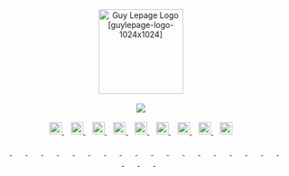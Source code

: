<div align="center">
  <a href="https://guylepage.com">
    <picture>
      <source 
        media="(prefers-color-scheme: dark)" 
        srcset="https://user-images.githubusercontent.com/1711854/227265277-3e002be4-faef-4f63-8508-c4f67daccee4.png" width="150" alt="Guy Lepage Logo [guylepage-logo-rev-1024x1024]">
      <img src="https://user-images.githubusercontent.com/1711854/228915760-dc8b1adc-bd36-4863-8acc-56db046e73b1.png" width="150" alt="Guy Lepage Logo [guylepage-logo-1024x1024]">
    </picture>
  </a>
</div>
<br/>
<div align="center">
  <picture>
    <source media="(prefers-color-scheme: dark)" 
      srcset="https://github-readme-stats-guylepage3.vercel.app/api?username=guylepage3&show_icons=false&bg_color=ffffff00&title_color=ffffff&icon_color=ffffff&text_color=ffffff&hide_border=false&border_color=444c56&count_private=true&include_all_commits=true&hide=contribs&custom_title=GitHub%20Stats&hide_title=true&ring_color=ffffff&card_width=290&hide_rank=true">
    <img src="https://github-readme-stats-guylepage3.vercel.app/api?username=guylepage3&show_icons=false&bg_color=000000&title_color=ffffff&icon_color=ffffff&text_color=ffffff&hide_border=true&border_color=d1d7dd&count_private=true&include_all_commits=true&hide=contribs&custom_title=GitHub%20Stats&hide_title=true&ring_color=ffffff&card_width=290">
  </picture>
</div>
  <br/>
<div align="center">
  <a href="https://twitter.com/guylepage3" target="_blank">
    <picture>
      <source 
        media="(prefers-color-scheme: dark)" 
        srcset="https://ico.vercel.app/twitter/ffffff"  width="22px">
      <img src="https://ico.vercel.app/twitter/000000"  width="22px">
    </picture>
  </a>
  &nbsp;&nbsp;
  <a href="https://www.linkedin.com/in/guylepage/" target="_blank">
    <picture>
      <source 
        media="(prefers-color-scheme: dark)" 
        srcset="https://ico.vercel.app/linkedin/ffffff"  width="22px">
      <img src="https://ico.vercel.app/linkedin/000000"  width="22px">
    </picture>
  </a>
  &nbsp;&nbsp;
  <a href="https://github.com/guylepage3" target="_blank">
    <picture>
      <source 
        media="(prefers-color-scheme: dark)" 
        srcset="https://ico.vercel.app/github/ffffff"  width="22px">
      <img src="https://ico.vercel.app/github/000000"  width="22px">
    </picture>
  </a>
  &nbsp;&nbsp;
  <a href="https://medium.com/@guylepage3" target="_blank">
    <picture>
      <source 
        media="(prefers-color-scheme: dark)" 
        srcset="https://ico.vercel.app/medium/ffffff"  width="22px">
      <img src="https://ico.vercel.app/medium/000000"  width="22px">
    </picture>
  </a>
  &nbsp;&nbsp;
  <a href="#" target="_blank">
    <picture>
      <source 
        media="(prefers-color-scheme: dark)" 
        srcset="https://ico.vercel.app/bitcoin/ffffff"  width="22px">
      <img src="https://ico.vercel.app/bitcoin/000000"  width="22px">
    </picture>
  </a>
  &nbsp;&nbsp;
  <a href="#" target="_blank">
    <picture>
      <source 
        media="(prefers-color-scheme: dark)" 
        srcset="https://ico.vercel.app/behance/ffffff"  width="22px">
      <img src="https://ico.vercel.app/behance/000000"  width="22px">
    </picture>
  </a>
  &nbsp;&nbsp;
  <a href="#" target="_blank">
    <picture>
      <source 
        media="(prefers-color-scheme: dark)" 
        srcset="https://ico.vercel.app/dribbble/ffffff"  width="22px">
      <img src="https://ico.vercel.app/dribbble/000000"  width="22px">
    </picture>
  </a>
  &nbsp;&nbsp;
  <a href="https://goodreads.com/guylepage3" target="_blank">
    <picture>
      <source 
        media="(prefers-color-scheme: dark)" 
        srcset="https://ico.vercel.app/goodreads/ffffff"  width="22px">
      <img src="https://ico.vercel.app/goodreads/000000"  width="22px">
    </picture>
  </a>
  &nbsp;&nbsp;
  <a href="https://www.buymeacoffee.com/guylepage3" target="_blank">
    <picture>
      <source 
        media="(prefers-color-scheme: dark)" 
        srcset="https://ico.vercel.app/buymeacoffee/ffffff"  width="22px">
      <img src="https://ico.vercel.app/buymeacoffee/000000"  width="22px">
    </picture>
  </a>
</div>
  <br/>
<div align="center" style="display: inline_block">
  <a href="#" target="_blank">
    <picture>
      <source 
        media="(prefers-color-scheme: dark)" 
        srcset="https://ico.vercel.app/figma/444c56"  width="16px">
      <img src="https://ico.vercel.app/figma/000000"  width="16px">
    </picture>
  </a>
  &nbsp;
  <a href="#" target="_blank">
    <picture>
      <source 
        media="(prefers-color-scheme: dark)" 
        srcset="https://ico.vercel.app/adobeindesign/444c56"  width="16px">
      <img src="https://ico.vercel.app/adobeindesign/000000"  width="16px">
    </picture>
  </a>
  &nbsp;
  <a href="#" target="_blank">
    <picture>
      <source 
        media="(prefers-color-scheme: dark)" 
        srcset="https://ico.vercel.app/adobeillustrator/444c56"  width="16px">
      <img src="https://ico.vercel.app/adobeillustrator/000000"  width="16px">
    </picture>
  </a>
  &nbsp;
  <a href="#" target="_blank">
    <picture>
      <source 
        media="(prefers-color-scheme: dark)" 
        srcset="https://ico.vercel.app/adobephotoshop/444c56"  width="16px">
      <img src="https://ico.vercel.app/adobephotoshop/000000"  width="16px">
    </picture>
  </a>
  &nbsp;
  <a href="#" target="_blank">
    <picture>
      <source 
        media="(prefers-color-scheme: dark)" 
        srcset="https://ico.vercel.app/autodesk/444c56"  width="16px">
      <img src="https://ico.vercel.app/autodesk/000000"  width="16px">
    </picture>
  </a>
  &nbsp;
  <a href="#" target="_blank">
    <picture>
      <source 
        media="(prefers-color-scheme: dark)" 
        srcset="https://ico.vercel.app/apple/444c56"  width="16px">
      <img src="https://ico.vercel.app/apple/000000"  width="16px">
    </picture>
  </a>
  &nbsp;
  <a href="https://developer.mozilla.org/en-US/docs/Learn/Getting_started_with_the_web/JavaScript_basics" target="_blank">
    <picture>
      <source 
        media="(prefers-color-scheme: dark)" 
        srcset="https://ico.vercel.app/javascript/444c56" width="16px">
      <img src="https://ico.vercel.app/javascript/000000" width="16px">
    </picture>
  </a>
  &nbsp;
  <a href="https://www.typescriptlang.org/" target="_blank">
    <picture>
      <source 
        media="(prefers-color-scheme: dark)" 
        srcset="https://ico.vercel.app/typescript/444c56" width="16px">
      <img src="https://ico.vercel.app/typescript/000000" width="16px">
    </picture>
  </a>
  &nbsp;
  <a href="https://nextjs.org/" target="_blank">
    <picture>
      <source 
        media="(prefers-color-scheme: dark)" 
        srcset="https://ico.vercel.app/nextdotjs/444c56"  width="16px">
      <img src="https://ico.vercel.app/nextdotjs/000000"  width="16px">
    </picture>
  </a>
  &nbsp;
  <a href="https://react.dev/" target="_blank">
    <picture>
      <source 
        media="(prefers-color-scheme: dark)" 
        srcset="https://ico.vercel.app/react/444c56"  width="16px">
      <img src="https://ico.vercel.app/react/000000"  width="16px">
    </picture>
  </a>
  &nbsp;
  <a href="https://nodejs.org/" target="_blank">
    <picture>
      <source 
        media="(prefers-color-scheme: dark)" 
        srcset="https://ico.vercel.app/nodedotjs/444c56"  width="16px">
      <img src="https://ico.vercel.app/nodedotjs/000000"  width="16px">
    </picture>
  </a>
  &nbsp;
  <a href="https://developer.mozilla.org/en-US/docs/Glossary/HTML5" target="_blank">
    <picture>
      <source 
        media="(prefers-color-scheme: dark)" 
        srcset="https://ico.vercel.app/html5/444c56"  width="16px">
      <img src="https://ico.vercel.app/html5/000000"  width="16px">
    </picture>
  </a>
  &nbsp;
  <a href="https://github.com/css-modules/css-modules" target="_blank">
    <picture>
      <source 
        media="(prefers-color-scheme: dark)" 
        srcset="https://ico.vercel.app/cssmodules/444c56"  width="16px">
      <img src="https://ico.vercel.app/cssmodules/000000"  width="16px">
    </picture>
  </a>
  &nbsp;
  <a href="https://postcss.org/" target="_blank">
    <picture>
      <source 
        media="(prefers-color-scheme: dark)" 
        srcset="https://ico.vercel.app/postcss/444c56"  width="16px">
      <img src="https://ico.vercel.app/postcss/000000"  width="16px">
    </picture>
  </a>
  &nbsp;
  <a href="https://github.com/postcss/autoprefixer" target="_blank">
    <picture>
      <source 
        media="(prefers-color-scheme: dark)" 
        srcset="https://ico.vercel.app/autoprefixer/444c56"  width="16px">
      <img src="https://ico.vercel.app/autoprefixer/000000"  width="16px">
    </picture>
  </a>
  &nbsp;
  <a href="https://developer.mozilla.org/en-US/docs/Web/CSS" target="_blank">
    <picture>
      <source 
        media="(prefers-color-scheme: dark)" 
        srcset="https://ico.vercel.app/css3/444c56"  width="16px">
      <img src="https://ico.vercel.app/css3/000000"  width="16px">
    </picture>
  </a>
  &nbsp;
  <a href="https://tailwindcss.com/" target="_blank">
    <picture>
      <source 
        media="(prefers-color-scheme: dark)" 
        srcset="https://ico.vercel.app/tailwindcss/444c56"  width="16px">
      <img src="https://ico.vercel.app/tailwindcss/000000"  width="16px">
    </picture>
  </a>
  &nbsp;
  <a href="https://vercel.com/" target="_blank">
    <picture>
      <source 
        media="(prefers-color-scheme: dark)" 
        srcset="https://ico.vercel.app/vercel/444c56"  width="16px">
      <img src="https://ico.vercel.app/vercel/000000"  width="16px">
    </picture>
  </a>
  &nbsp;
  <a href="https://pnpm.io/" target="_blank">
    <picture>
      <source 
        media="(prefers-color-scheme: dark)" 
        srcset="https://ico.vercel.app/pnpm/444c56"  width="16px">
      <img src="https://ico.vercel.app/pnpm/000000"  width="16px">
    </picture>
  </a>
  &nbsp;
  <a href="https://git-scm.com/" target="_blank">
    <picture>
      <source 
        media="(prefers-color-scheme: dark)" 
        srcset="https://ico.vercel.app/git/444c56"  width="16px">
      <img src="https://ico.vercel.app/git/000000"  width="16px">
    </picture>
  </a>
  &nbsp;
  <a href="#" target="_blank">
    <picture>
      <source 
        media="(prefers-color-scheme: dark)" 
        srcset="https://ico.vercel.app/visualstudiocode/444c56"  width="16px">
      <img src="https://ico.vercel.app/visualstudiocode/000000"  width="16px">
    </picture>
  </a>
  &nbsp;
  <a href="https://stackshare.io/guylepage33/guylepage-com" target="_blank">
    <picture>
      <source 
        media="(prefers-color-scheme: dark)" 
        srcset="https://ico.vercel.app/stackshare/444c56"  width="16px">
      <img src="https://ico.vercel.app/stackshare/000000"  width="16px">
    </picture>
  </a>
</div>
